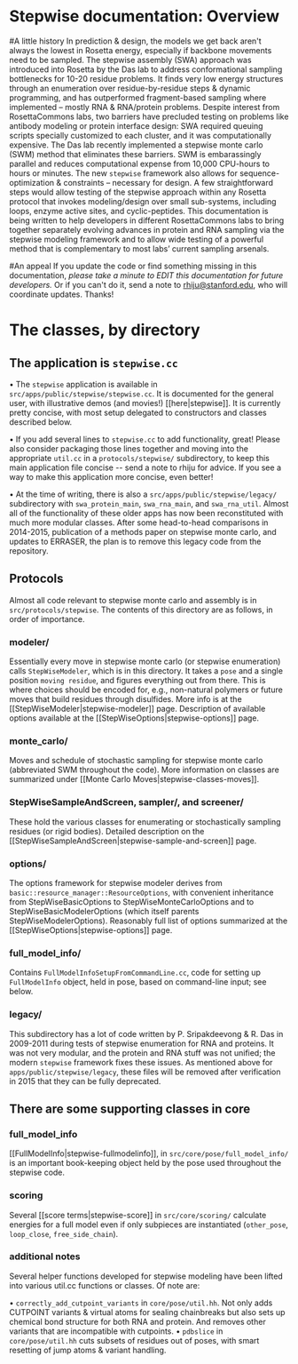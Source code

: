 # Stepwise documentation: Overview
#A little history
In prediction & design, the models we get back aren't always the lowest in Rosetta energy, especially if backbone movements need to be sampled. The stepwise assembly (SWA) approach was introduced into Rosetta by the Das lab to address conformational sampling bottlenecks for 10-20 residue problems. It finds very low energy structures through an enumeration over residue-by-residue steps & dynamic programming, and has outperformed fragment-based sampling where implemented – mostly RNA & RNA/protein problems. Despite interest from RosettaCommons labs, two barriers have precluded testing on problems like antibody modeling or protein interface design: SWA required queuing scripts specially customized to each cluster, and it was computationally expensive. The Das lab recently implemented a stepwise monte carlo (SWM) method that eliminates these barriers. SWM is embarassingly parallel and reduces computational expense from 10,000 CPU-hours to hours or minutes. The new `stepwise` framework also allows for sequence-optimization & constraints – necessary for design. A few straightforward steps would allow testing of the stepwise approach within any Rosetta protocol that invokes modeling/design over small sub-systems, including loops, enzyme active sites, and cyclic-peptides. This documentation is being written to help developers in different RosettaCommons labs to bring together separately evolving advances in protein and RNA sampling via the stepwise modeling framework and to allow wide testing of a powerful method that is complementary to most labs’ current sampling arsenals. 

#An appeal
If you update the code or find something missing in this documentation, *please take a minute to EDIT this documentation for future developers.* Or if you can't do it, send a note to rhiju@stanford.edu, who will coordinate updates. Thanks!

# The classes, by directory
## The application is `stepwise.cc`
• The `stepwise` application is available in `src/apps/public/stepwise/stepwise.cc`. It is documented for the general user, with illustrative demos (and movies!) [[here|stepwise]]. It is currently pretty concise, with most setup delegated to constructors and classes described below. 

• If you add several lines to `stepwise.cc` to add functionality, great! Please also consider packaging those lines together and moving into the appropriate `util.cc` in a `protocols/stepwise/` subdirectory, to keep this main application file concise -- send a note to rhiju for advice. If you see a way to make this application more concise, even better!

• At the time of writing, there is also a `src/apps/public/stepwise/legacy/` subdirectory with `swa_protein_main`, `swa_rna_main`, and `swa_rna_util`. Almost all of the functionality of these older apps has now been reconstituted with much more modular classes. After some head-to-head comparisons in 2014-2015, publication of a methods paper on stepwise monte carlo, and updates to ERRASER, the plan is to remove this legacy code from the repository.
 
## Protocols
Almost all code relevant to stepwise monte carlo and assembly is in `src/protocols/stepwise`.
The contents of this directory are as follows, in order of importance.

### modeler/
Essentially every move in stepwise monte carlo (or stepwise enumeration) calls `StepWiseModeler`, which is in this directory. It takes a `pose` and a single position `moving residue`, and figures everything out from there. This is where choices should be encoded for, e.g., non-natural polymers or future moves that build residues through disulfides. More info is at the [[StepWiseModeler|stepwise-modeler]] page. Description of available options available at the [[StepWiseOptions|stepwise-options]] page.

### monte_carlo/
Moves and schedule of stochastic sampling for stepwise monte carlo (abbreviated SWM throughout the code). More information on classes are summarized under [[Monte Carlo Moves|stepwise-classes-moves]].

### StepWiseSampleAndScreen, sampler/, and screener/
These hold the various classes for enumerating or stochastically sampling residues (or rigid bodies). Detailed description on the [[StepWiseSampleAndScreen|stepwise-sample-and-screen]] page.

### options/
The options framework for stepwise modeler derives from `basic::resource_manager::ResourceOptions`, with convenient inheritance from StepWiseBasicOptions to StepWiseMonteCarloOptions and to StepWiseBasicModelerOptions (which itself parents StepWiseModelerOptions). Reasonably full list of options summarized at the [[StepWiseOptions|stepwise-options]] page.

### full_model_info/
Contains `FullModelInfoSetupFromCommandLine.cc`, code for setting up `FullModelInfo` object, held in pose, based on command-line input; see below.

### legacy/
This subdirectory has a lot of code written by P. Sripakdeevong & R. Das in 2009-2011 during tests of stepwise enumeration for RNA and proteins. It was not very modular, and the protein and RNA stuff was not unified; the modern `stepwise` framework fixes these issues. As mentioned above for `apps/public/stepwise/legacy`, these files will be removed after verification in 2015 that they can be fully deprecated.

## There are some supporting classes in core
### full_model_info
[[FullModelInfo|stepwise-fullmodelinfo]], in `src/core/pose/full_model_info/` is an important book-keeping object held by the pose used throughout the stepwise code. 

### scoring
Several [[score terms|stepwise-score]] in `src/core/scoring/` calculate energies for a full model even if only subpieces are instantiated (`other_pose`, `loop_close`, `free_side_chain`).

### additional notes 
Several helper functions developed for stepwise modeling have been lifted into various util.cc functions or classes. Of note are:

• `correctly_add_cutpoint_variants` in `core/pose/util.hh`. Not only adds CUTPOINT variants & virtual atoms for sealing chainbreaks but also sets up chemical bond structure for both RNA and protein. And removes other variants that are incompatible with cutpoints.
• `pdbslice` in `core/pose/util.hh` cuts subsets of residues out of poses, with smart resetting of jump atoms & variant handling.
